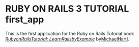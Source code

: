 # RUBY ON RAILS 3 TUTORIAL first_app

This is the first application for the Ruby on Rails Tutorial book
[*RubyonRailsTutorial: LearnRailsbyExample*](http://railstutorial.org/)
by[MichaelHartl](http://michaelhartl.com/).
